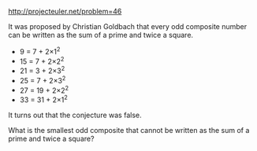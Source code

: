 http://projecteuler.net/problem=46

It was proposed by Christian Goldbach that every odd composite number
can be written as the sum of a prime and twice a square.

* 9 = 7 + 2×1<sup>2</sup>
* 15 = 7 + 2×2<sup>2</sup>
* 21 = 3 + 2×3<sup>2</sup>
* 25 = 7 + 2×3<sup>2</sup>
* 27 = 19 + 2×2<sup>2</sup>
* 33 = 31 + 2×1<sup>2</sup>

It turns out that the conjecture was false.

What is the smallest odd composite that cannot be written as the sum
of a prime and twice a square?
